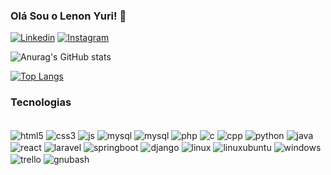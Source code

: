 ### Olá Sou o Lenon Yuri! 🙂
[![Linkedin](https://img.shields.io/badge/LinkedIn-0077B5?style=for-the-badge&logo=linkedin&logoColor=white)](https://br.linkedin.com/in/lenon-yuri-silva-9a609b19a?original_referer=https%3A%2F%2Fwww.google.com%2F)
[![Instagram](https://img.shields.io/badge/Instagram-E4405F?style=for-the-badge&logo=instagram&logoColor=white)](https://www.instagram.com/lenonyuri/)

![Anurag's GitHub stats](https://github-readme-stats.vercel.app/api?username=anuraghazra&show_icons=true&theme=radical)

[![Top Langs](https://github-readme-stats.vercel.app/api/top-langs/?username=anuraghazra&layout=donut)](https://github.com/anuraghazra/github-readme-stats)

### Tecnologias

<div style = "display: inline_block"> <br/>
<img align = "center" alt = "html5" src = "https://img.shields.io/badge/HTML5-E34F26?style=for-the-badge&logo=html5&logoColor=white"/>
<img align = "center" alt = "css3" src = "https://img.shields.io/badge/CSS3-1572B6?style=for-the-badge&logo=css3&logoColor=white"/>
<img align = "center" alt = "js" src = "https://img.shields.io/badge/JavaScript-323330?style=for-the-badge&logo=javascript&logoColor=F7DF1E"/>
<img align = "center" alt = "mysql" src = "https://img.shields.io/badge/MySQL-005C84?style=for-the-badge&logo=mysql&logoColor=white"/>
<img align = "center" alt = "mysql" src = "https://img.shields.io/badge/MariaDB-003545?style=for-the-badge&logo=mariadb&logoColor=white"/>
<img align = "center" alt = "php" src = "https://img.shields.io/badge/PHP-777BB4?style=for-the-badge&logo=php&logoColor=white"/>
<img align = "center" alt = "c" src = "https://img.shields.io/badge/C-00599C?style=for-the-badge&logo=c&logoColor=white"/>
<img align = "center" alt = "cpp" src = "https://img.shields.io/badge/C%2B%2B-00599C?style=for-the-badge&logo=c%2B%2B&logoColor=white"/>
<img align = "center" alt = "python" src = "https://img.shields.io/badge/Python-14354C?style=for-the-badge&logo=python&logoColor=white"/>
<img align = "center" alt = "java" src = "https://img.shields.io/badge/Java-ED8B00?style=for-the-badge&logo=openjdk&logoColor=white"/>
<img align = "center" alt = "react" src = "https://img.shields.io/badge/React-20232A?style=for-the-badge&logo=react&logoColor=61DAFB"/>
<img align = "center" alt = "laravel" src = "https://img.shields.io/badge/Laravel-FF2D20?style=for-the-badge&logo=laravel&logoColor=white"/>
<img align = "center" alt = "springboot" src = "https://img.shields.io/badge/Spring-6DB33F?style=for-the-badge&logo=spring&logoColor=white"/>
<img align = "center" alt = "django" src = "https://img.shields.io/badge/Django-092E20?style=for-the-badge&logo=django&logoColor=white"/>
<img align = "center" alt = "linux" src = "https://img.shields.io/badge/Linux-FCC624?style=for-the-badge&logo=linux&logoColor=black"/>
<img align = "center" alt = "linuxubuntu" src = "https://img.shields.io/badge/Ubuntu-E95420?style=for-the-badge&logo=ubuntu&logoColor=white"/>
<img align = "center" alt = "windows" src = "https://img.shields.io/badge/Windows-0078D6?style=for-the-badge&logo=windows&logoColor=white"/>
<img align = "center" alt = "trello" src = "https://img.shields.io/badge/Trello-0052CC?style=for-the-badge&logo=trello&logoColor=white"/>
<img align = "center" alt = "gnubash" src = "https://img.shields.io/badge/GNU%20Bash-4EAA25?style=for-the-badge&logo=GNU%20Bash&logoColor=white"/>

</div>
